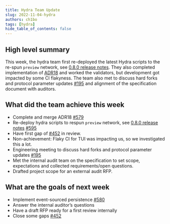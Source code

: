```yaml
---
title: Hydra Team Update
slug: 2022-11-04-hydra
authors: ch1bo
tags: [hydra]
hide_table_of_contents: false
---
```


## High level summary

This week, the hydra team first re-deployed the latest Hydra scripts to the re-spun `preview` network, see [0.8.0 release notes](https://github.com/input-output-hk/hydra-poc/releases/tag/0.8.0). They also completed implementation of [ADR18](https://hydra.family/head-protocol/adr/18/) and worked the validators, but development got impacted by some CI flakyness. The team also met to discuss hard forks and protocol parameter updates [#195](https://github.com/input-output-hk/hydra-poc/issues/195#issuecomment-1300503557) and alignment of the specification document with auditors.

## What did the team achieve this week

- Complete and merge ADR18 [#579](https://github.com/input-output-hk/hydra-poc/pull/579)
- Re-deploy hydra scripts to respun `preview` network, see [0.8.0 release notes](https://github.com/input-output-hk/hydra-poc/releases/tag/0.8.0) [#595](https://github.com/input-output-hk/hydra-poc/pull/595)
- Have first gap of [#452](https://github.com/input-output-hk/hydra-poc/pull/452) in review.
- Non-achievement: Flaky CI for TUI was impacting us, so we investigated this a lot.
- Engineering meeting to discuss hard forks and protocol parameter updates [#195](https://github.com/input-output-hk/hydra-poc/issues/195#issuecomment-1300503557)
- Met the internal audit team on the specification to set scope, expectations and collected requirements/open questions.
- Drafted project scope for an external audit RFP.

## What are the goals of next week

- Implement event-sourced persistence [#580](https://github.com/input-output-hk/hydra-poc/issues/580)
- Answer the internal auditor&rsquo;s questions
- Have a draft RFP ready for a first review internally
- Close some gaps [#452](https://github.com/input-output-hk/hydra-poc/pull/452)
